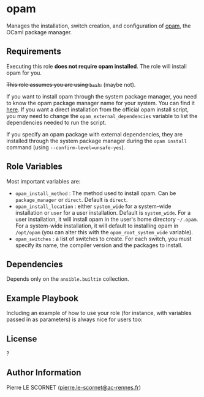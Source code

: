 opam
=========

Manages the installation, switch creation, and configuration of [opam](https://opam.ocaml.org/), the OCaml package manager.

Requirements
------------

Executing this role **does not require opam installed**. The role will install opam for you.

~~This role assumes you are using `bash`.~~ (maybe not).

If you want to install opam through the system package manager, you need to know the opam package manager name for your system. You can find it [here](https://opam.ocaml.org/doc/Install.html). If you want a direct installation from the official opam install script, you may need to change the `opam_external_dependencies` variable to list the dependencies needed to run the script.

If you specify an opam package with external dependencies, they are installed through the system package manager during the `opam install` command (using `--confirm-level=unsafe-yes`).

Role Variables
--------------

Most important variables are:
- `opam_install_method` : The method used to install opam. Can be `package_manager` or `direct`. Default is `direct`.
- `opam_install_location` : either `system_wide` for a system-wide installation or `user` for a user installation. Default is `system_wide`. For a user installation, it will install opam in the user's home directory `~/.opam`. For a system-wide installation, it will default to installing opam in `/opt/opam` (you can alter this with the `opam_root_system_wide` variable).
- `opam_switches` : a list of switches to create. For each switch, you must specify its name, the compiler version and the packages to install.

Dependencies
------------

Depends only on the `ansible.builtin` collection.

Example Playbook
----------------

Including an example of how to use your role (for instance, with variables passed in as parameters) is always nice for users too:

<!-- TODO -->

License
-------

?

Author Information
------------------

Pierre LE SCORNET (pierre.le-scornet@ac-rennes.fr)
